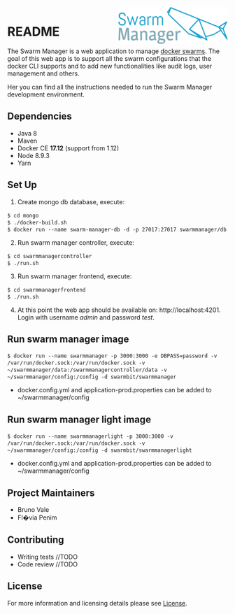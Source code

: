 <img align="right" alt="Swarm Manager logo" width="250" src="SwarmManager.png">

# README #

The Swarm Manager is a web application to manage [docker swarms](https://docs.docker.com/engine/swarm/). The goal of this web app is to support all the swarm configurations that the docker CLI supports and to add new functionalities like audit logs, user management and others.

Her you can find all the instructions needed to run the Swarm Manager development environment.

## Dependencies
* Java 8
* Maven
* Docker CE **17.12** (support from 1.12)
* Node 8.9.3
* Yarn

## Set Up
1. Create mongo db database, execute:
```
$ cd mongo
$ ./docker-build.sh
$ docker run --name swarm-manager-db -d -p 27017:27017 swarmmanager/db
```
2. Run swarm manager controller, execute:
```
$ cd swarmmanagercontroller
$ ./run.sh
```
3. Run swarm manager frontend, execute:
```
$ cd swarmmanagerfrontend
$ ./run.sh
```
4. At this point the web app should be available on: http://localhost:4201.
Login with username *admin* and password *test*.

## Run swarm manager image
```
$ docker run --name swarmmanager -p 3000:3000 -e DBPASS=password -v /var/run/docker.sock:/var/run/docker.sock -v ~/swarmmanager/data:/swarmmanagercontroller/data -v ~/swarmmanager/config:/config -d swarmbit/swarmmanager
```
* docker.config.yml and application-prod.properties can be added to ~/swarmmanager/config

## Run swarm manager light image
```
$ docker run --name swarmmanagerlight -p 3000:3000 -v /var/run/docker.sock:/var/run/docker.sock -v ~/swarmmanager/config:/config -d swarmbit/swarmmanagerlight
```
* docker.config.yml and application-prod.properties can be added to ~/swarmmanager/config

## Project Maintainers
* Bruno Vale
* Fl�via Penim

## Contributing
* Writing tests //TODO
* Code review //TODO

## License
For more information and licensing details please see [License](LICENSE.md).

